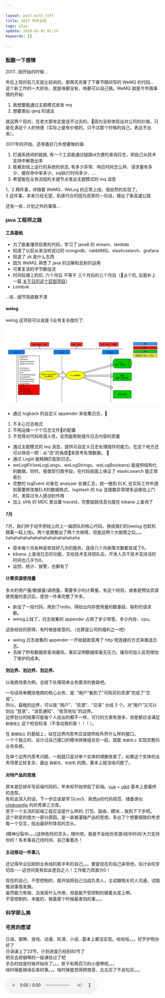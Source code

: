 ```yaml
---

layout: post_with_left
title: 2017 年终总结
tags: play
update: 2018-01-01 01:14
keywords: []

---
```



### 酝酿一下感情

2017...刚开始的时候...    
    
年后上班的前几天是比较闲的，那两天完善了下春节期间写的 WeMQ 的代码...    
这个新工作的一大好处，就是啥都没有，啥都可以自己搞。WeMQ 就是今年搞事情的开始:    
1. 我想要能通过主题模式收发 mq
2. 想要类似 qmq 的语法

就这两个目的，在老大那肯定是说不过去的。因为没有体现出对公司的价值，只是在满足个人的快感（实际上是有价值的，只不过那个时候的自己，表达不出来）。    

2017年的开始，还带着好几件想要做的事:
1. 打通系统间的链路, 有一个工具能通过链路id方便的查询日志，把自己从技术支持中解救出来
2. 能看到线上运行的系统的状态, 有多少异常、响应时间怎么样、请求量有多少、缓存命中率多少、sql执行时间多少、...
3. 希望能在业务流程的关键节点发出主题模式的 mq 消息

1、2 两件事，伴随着 WeMQ、WeLog 的正常上线，很自然的实现了。    
3 这件事，本来已经无望。机缘巧合的因为高管的一句话，铺出了条高速公路    

还有一些...计划之外的事情...


### java 工程师之路

#### 工具基础

- 为了能看懂项目里的代码，学习了 java8 的 stream、lambda    
- 知道了以前从来没听说过的 mongodb、rabbitMQ、elasticsearch、grafana    
- 知道了 zk 是什么东西    
- 因为 WeMQ, 熟悉了 java 的注解和反射的运用    
- 可重复读的字节数组流    
- 时间处理上的坑: 六个月后 不等于 三个月后的三个月后（占个坑, 后面补上一篇 [关于日历这个巨型项目]()）    
- Lombok    

...哇...细节简直数不清



#### welog

welog 这项目可以说是 0业务复杂度的了:    

![](/images/welog.svg)

- 通过 logback 的自定义 appender 来收集日志，    
1. 不关心日志格式    
2. 不用运维一个个日志文件的配置    
3. 不觉得对代码有侵入性，反而能帮助提升日志内容的质量    

- 通过主题模式的 mq 消息，提供可自定义日志处理插件的能力。在这个地方还可以体验一把：从“流”的角度来思考处理数据。    
- 通过 LogId 能精确匹配到日志。    
- weLogKV(weLogLongs、weLogStrings、weLogBooleans) 能提供结构化的数据。同时，按类型归类字段，在代码层面上保证了 elasticsearch 能正常索引    
- 完整的 logEvent 对象在 analyzer 处被汇总，统一推到 ELK, 在实际工作中遇到需要修改推ELK的数据格式、logstash 的 tcp 连接数异常增多运维找上门 时，发挥过令人感动的作用    
- 加上 slf4j 的 MDC 里设置 traceId，完整链路信息也能在 kibana 上查询了    




#### 7月

7月，我们终于动手把线上的上一届团队的核心代码，换成我们的(welog 也趁机跟着一起上线)。两个星期整出了两个大故障，但是这两个大故障之后。。。hahahahahahahahahahahahahahaha     
- 原本每个月各种姿势挂好几次的服务，连续几个月故障次数都变成了0。    
- kibana 上查询日志的功能，交给技术支持团队后，开发人员干技术支持活的时间也几乎为0。    
- 监控、统计、报警，也都有了    




#### 计算资源使用量

多大的用户量/数据量/调用量，需要多少的计算量。有这个经验，或者是预估资源使用量的意识后，感觉一件事完整了许多。
- 新加了一段代码，用到了redis，得给出内存使用量的数量级、每秒的请求数。
- welog上线了，日志收集的 appender 占用了多少带宽、多少内存、cpu。



这些经验的获得，有时候是故意的。（也算是公司的福利之一吧）
- welog 日志收集的 appender 一开始就故意用了 http 短连接的方式来推送日志。
- 去掉了所有数据库查询缓存。事实证明数据库毫无压力。缓存的加入反而增加了维护的成本。



#### 划边界、划边界、划边界、
以电商场景为例，总结下处理简单业务需求的套路吧。    

一句话简单概括电商的核心业务，是: “用户”看到了“可购买的资源”完成了“交易”。    
所以，最粗的边界，可以按 “用户”、“资源”、“交易” 分成 3 个。对“用户”又可以划出 “登录”、“消息通知”、“收货地址”的边界。    
边界划分的结果可能每个人给出的都不一样，可行的方案有很多，但是都应该满足 `数据独立` 这个检验标准（不准动我的表！！！）。    

在 `数据独立` 的基础上，站在边界内思考应该提供给外界什么样的接口。    
一个个独立的、设计过自己接口的模块拼接组合在一起，就能 `自底向上` 实现完整的业务系统。    

在单个边界内思考问题，一般就只是对单个实体的增删改查了。如果这个实体的业务场景比较复杂，画出 `数据流`、`状态机` 的图，基本上就没啥问题了。





#### 对待产品的思维

原本是巨排斥写前端代码的，年末却开始学起了前端。[vue](https://cn.vuejs.org/v2/guide/index.html) + [uikit](https://getuikit.com/v2/) 基本上是最终的选型。    
有机会深入的话，下一步应该是学习css3、熟悉js的代码规范、储备类似 [clipboardjs](https://clipboardjs.com/) 的优秀第三方库。    
至于一个主流的前端工程应该是什么样的: 打包、路由、模块... 放到下下步吧。   
这个转变的很大一部分原因，是一直被灌输产品的思想。多出了个想要细致的考虑每一个交互，给出最好的体验的念头。    


(精神分裂中。。。)这种危险的念头，随你吧，我是不会给你资源/给你时间/大力支持你的！有本事自己找时间、自己看着办！    





#### 主动推动一件事儿
还记得毕业后刚到业务线的那半年的自己。。。要是现在的自己来带他，估计会咬牙切齿----这世间竟有如此差劲之人！工作能力简直为0！    

现在的自己，不受控制的，就开始把自己当成负责人，主动跟相关的人沟通，试图推进事情发展。    
虽然能力有限、没发挥什么作用，但是能不受控制的硬着头皮上啊。   
不受控制的、本能的、做着那个时候最害怕的事。。。    




### 科学那么美




### 宅男的愿望

日语、钢琴、游戏、动漫、轮滑、小说...基本上都没实现。哈哈哈。。。好歹护照办好了    
日语课上了33节，计划进度已经到80节了    
明天去把钢琴的一级课给过了吧    
手办的钱是时候开始存了。。。房子和两百万的小提琴呢。。。    
啥时候能继续后来的事。。。啥时候能觉得把南音、北北买了不会吃灰。。。    

<audio controls loop autoplay src="/audio/knowledge-is-power.mp3" >

